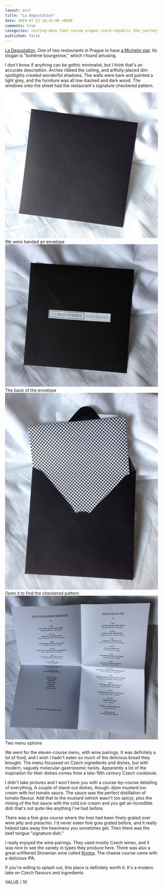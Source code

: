 ```yaml
---
layout: post
title: "La Degustation"
date: 2014-07-23 18:31:00 +0200
comments: true
categories: tasting-menu food review prague czech-republic the-journey-2014
published: false
---
```


<div itemprop="description">

  <p><a href="http://www.ladegustation.cz/en/#index"><span itemprop="itemreviewed">La Degustation</span></a>. One of two restaurants in Prague to have <a href="http://www.viamichelin.com/web/Restaurants/Restaurants-Prague-_-Praha_hlavni_mesto-Czech_Republic?strLocid=31MzhkeDEwY05UQXVNRGczT0RFPWNNVFF1TkRJd05EWT0=">a Michelin star</a>. Its slogan is "bohême bourgeoise," which I found amusing.</p>

  <p>I don't know if anything can be gothic minimalist, but I think that's an accurate description. Arches ribbed the ceiling, and artfully-placed dim spotlights created wonderful shadows. The walls were bare and painted a light grey, and the furniture was all low-backed and dark wood. The windows onto the street had the restaurant's signature checkered pattern.</p>

  <div class="img">
    <a href="{{ root_url }}/images/the-journey/prague/degustation/envelope.jpg">
      <img src="/images/the-journey/prague/degustation/envelope.jpg">
    </a>
    <div class="alt">We were handed an envelope</div>
  </div>

  <div class="img">
    <a href="{{ root_url }}/images/the-journey/prague/degustation/back-envelope.jpg">
      <img src="/images/the-journey/prague/degustation/back-envelope.jpg">
    </a>
    <div class="alt">The back of the envelope</div>
  </div>

  <div class="img">
    <a href="{{ root_url }}/images/the-journey/prague/degustation/contents.jpg">
      <img src="/images/the-journey/prague/degustation/contents.jpg">
    </a>
    <div class="alt">Open it to find the checkered pattern</div>
  </div>

  <div class="img">
    <a href="{{ root_url }}/images/the-journey/prague/degustation/menu.jpg">
      <img src="/images/the-journey/prague/degustation/menu.jpg">
    </a>
    <div class="alt">Two menu options</div>
  </div>

  <p>We went for the eleven-course menu, with wine pairings. It was definitely a lot of food, and I wish I hadn't eaten so much of the delicious bread they brought. The menu focussed on Czech ingredients and dishes, but with modern, vaguely molecular-gastronomic twists. Apparently a lot of the inspiration for their dishes comes from a late-19th century Czech cookbook.</p>

  <p>I didn't take pictures and I won't bore you with a course-by-course detailing of everything. A couple of stand-out dishes, though: dijon mustard ice-cream with hot tomato sauce. The sauce was the perfect distillation of tomato flavour. Add that to the mustard (which wasn't too spicy), plus the mixing of the hot sauce with the cold ice-cream and you get an incredible dish that's not quite like anything I've had before.</p>

  <p>There was a foie gras course where the liver had been finely grated over wine jelly and pistachio. I'd never eaten foie gras grated before, and it really helped take away the heaviness you sometimes get. Then there was the beef tongue "signature dish." </p>

  <p>I really enjoyed the wine pairings. They used mostly Czech wines, and it was nice to see the variety in types they produce here. There was also a great unfiltered Slovenian wine called <a href="http://www.scurek.com/www/index.php/en/wines/white-wines">Kontra</a>. The cheese course came with a delicious IPA.</p>

  <p><span itemprop="summary">If you're willing to splash out, this place is definitely worth it. It's a modern take on Czech flavours and ingredients</span></p>

  <p class="score">
    <span itemprop="rating" itemscope itemtype="http://data-vocabulary.org/Rating">
      <span itemprop="value">VALUE</span> 
      <meta itemprop="best" content="10"/> / 10
    </span> 
  </p>
  
</div>